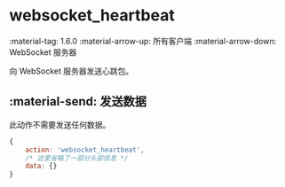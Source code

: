 # websocket_heartbeat

<span class="feature-tag" title="最早可用版本" markdown>
    <span class="icon">:material-tag:</span>
    <span class="text">1.6.0</span>
</span>
<span class="feature-tag" title="出站终端类型" markdown>
    <span class="icon">:material-arrow-up:</span>
    <span class="text">所有客户端</span>
</span>
<span class="feature-tag" title="入站终端类型" markdown>
    <span class="icon">:material-arrow-down:</span>
    <span class="text">WebSocket 服务器</span>
</span>

向 WebSocket 服务器发送心跳包。

## :material-send: 发送数据
此动作不需要发送任何数据。

``` javascript title="示例"
{
    action: 'websocket_heartbeat',
    /* 这里省略了一部分头部信息 */
    data: {}
}
```